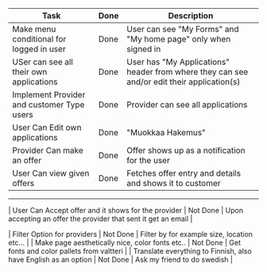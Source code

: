 | Task                                                            | Done     | Description                                                                                |
| --------------------------------------------------------------- | -------- | ------------------------------------------------------------------------------------------ |
| Make menu conditional for logged in user                        | Done     | User can see "My Forms" and "My home page" only when signed in                             |
| USer can see all their own applications                         | Done     | User has "My Applications" header from where they can see and/or edit their application(s) |
| Implement Provider and customer Type users                      | Done     | Provider can see all applications                                                          |
| User Can Edit own applications                                  | Done     | "Muokkaa Hakemus"                                                                          |
| Provider Can make an offer                                      | Done     | Offer shows up as a notification for the user                                              |
| User Can view given offers                                      | Done     | Fetches offer entry and details and shows it to customer                                   |

***

| User Can Accept offer and it shows for the provider             | Not Done | Upon accepting an offer the provider that sent it get an email                             |

| Filter Option for providers                                     | Not Done | Filter by for example size, location etc...                                                |
| Make page aesthetically nice, color fonts etc..                 | Not Done | Get fonts and color pallets from valtteri                                                  |
| Translate everything to Finnish, also have English as an option | Not Done | Ask my friend to do swedish                                                                |
